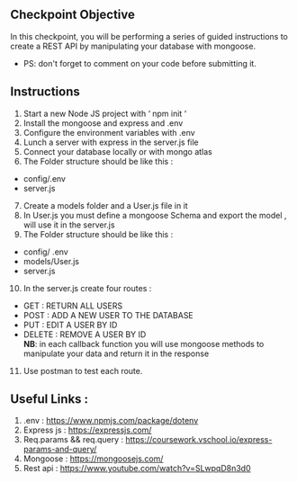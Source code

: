 Checkpoint Objective
---------------
In this checkpoint, you will be performing a series of guided instructions to create a REST API by manipulating your database with mongoose.
- PS: don't forget to comment on your code before submitting it.

Instructions
----------
1. Start a new Node JS project  with ‘ npm init ‘
2. Install the mongoose and express and  .env
3. Configure the environment variables with .env
4. Lunch a server with express in the server.js file
5. Connect your database locally or with mongo atlas
6. The Folder structure should be like this :
  - config/.env 
  - server.js
7. Create a models folder and a User.js file in it 
8. In User.js you must define a mongoose Schema and export the model , will use it in the server.js
9. The Folder structure should be like this : 
  - config/ .env 
  - models/User.js
  - server.js
10. In the server.js create four routes : 
  - GET :  RETURN ALL USERS 
  - POST :  ADD A NEW USER TO THE DATABASE 
  - PUT : EDIT A USER BY ID 
  - DELETE : REMOVE A USER BY ID  
**NB**: in each callback function you will use mongoose methods to manipulate your data and return it in the response 
11. Use postman to test each route.

Useful Links :
-----------
1. .env : https://www.npmjs.com/package/dotenv
2. Express js : https://expressjs.com/
3. Req.params && req.query : https://coursework.vschool.io/express-params-and-query/
4. Mongoose : https://mongoosejs.com/
5. Rest api : https://www.youtube.com/watch?v=SLwpqD8n3d0